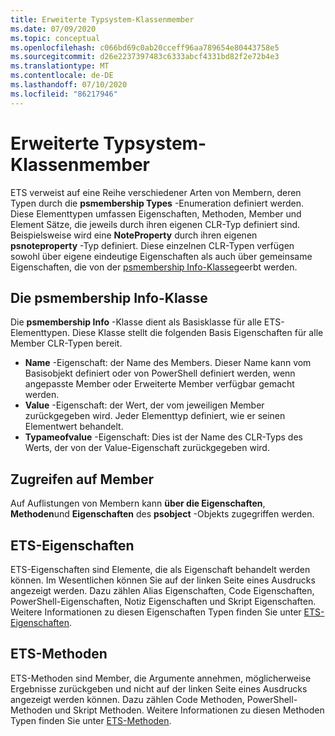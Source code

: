 ```yaml
---
title: Erweiterte Typsystem-Klassenmember
ms.date: 07/09/2020
ms.topic: conceptual
ms.openlocfilehash: c066bd69c0ab20cceff96aa789654e80443758e5
ms.sourcegitcommit: d26e2237397483c6333abcf4331bd82f2e72b4e3
ms.translationtype: MT
ms.contentlocale: de-DE
ms.lasthandoff: 07/10/2020
ms.locfileid: "86217946"
---
```

# <a name="extended-type-system-class-members"></a>Erweiterte Typsystem-Klassenmember

ETS verweist auf eine Reihe verschiedener Arten von Membern, deren Typen durch die **psmembership Types** -Enumeration definiert werden. Diese Elementtypen umfassen Eigenschaften, Methoden, Member und Element Sätze, die jeweils durch ihren eigenen CLR-Typ definiert sind. Beispielsweise wird eine **NoteProperty** durch ihren eigenen **psnoteproperty** -Typ definiert. Diese einzelnen CLR-Typen verfügen sowohl über eigene eindeutige Eigenschaften als auch über gemeinsame Eigenschaften, die von der [psmembership Info-Klasse](/dotnet/api/system.management.automation.psmemberinfo)geerbt werden.

## <a name="the-psmemberinfo-class"></a>Die psmembership Info-Klasse

Die **psmembership Info** -Klasse dient als Basisklasse für alle ETS-Elementtypen. Diese Klasse stellt die folgenden Basis Eigenschaften für alle Member CLR-Typen bereit.

- **Name** -Eigenschaft: der Name des Members. Dieser Name kann vom Basisobjekt definiert oder von PowerShell definiert werden, wenn angepasste Member oder Erweiterte Member verfügbar gemacht werden.
- **Value** -Eigenschaft: der Wert, der vom jeweiligen Member zurückgegeben wird. Jeder Elementtyp definiert, wie er seinen Elementwert behandelt.
- **Typameofvalue** -Eigenschaft: Dies ist der Name des CLR-Typs des Werts, der von der Value-Eigenschaft zurückgegeben wird.

## <a name="accessing-members"></a>Zugreifen auf Member

Auf Auflistungen von Membern kann **über die Eigenschaften**, **Methoden**und **Eigenschaften** des **psobject** -Objekts zugegriffen werden.

## <a name="ets-properties"></a>ETS-Eigenschaften

ETS-Eigenschaften sind Elemente, die als Eigenschaft behandelt werden können. Im Wesentlichen können Sie auf der linken Seite eines Ausdrucks angezeigt werden. Dazu zählen Alias Eigenschaften, Code Eigenschaften, PowerShell-Eigenschaften, Notiz Eigenschaften und Skript Eigenschaften. Weitere Informationen zu diesen Eigenschaften Typen finden Sie unter [ETS-Eigenschaften](properties.md).

## <a name="ets-methods"></a>ETS-Methoden

ETS-Methoden sind Member, die Argumente annehmen, möglicherweise Ergebnisse zurückgeben und nicht auf der linken Seite eines Ausdrucks angezeigt werden können. Dazu zählen Code Methoden, PowerShell-Methoden und Skript Methoden.
Weitere Informationen zu diesen Methoden Typen finden Sie unter [ETS-Methoden](methods.md).
